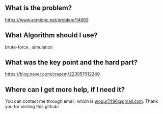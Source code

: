 ## What is the problem?

<https://www.acmicpc.net/problem/14890>

## What Algorithm should I use?

brute-force , simulation

## What was the key point and the hard part?

https://blog.naver.com/crazem/223057012249

## Where can I get more help, if I need it?

You can contact me through email, which is wogur7496@gmail.com.
Thank you for visiting this github!

